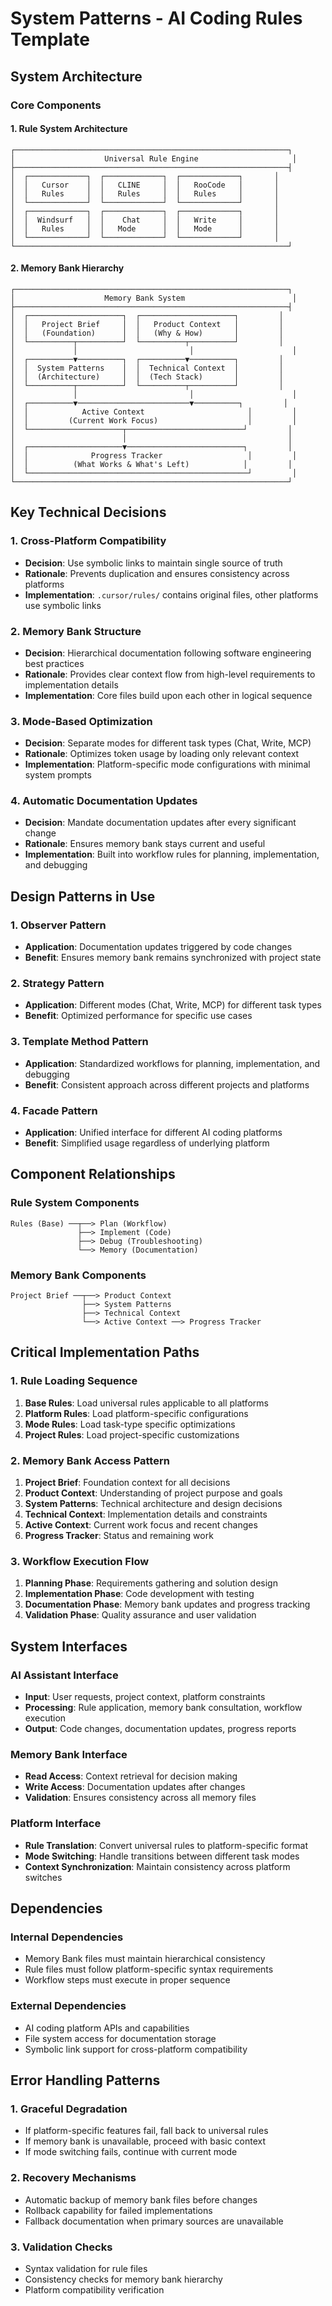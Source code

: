 # System Patterns - AI Coding Rules Template

## System Architecture

### Core Components

#### 1. Rule System Architecture
```
┌─────────────────────────────────────────────────────────────┐
│                    Universal Rule Engine                     │
├─────────────────────────────────────────────────────────────┤
│  ┌─────────────┐  ┌─────────────┐  ┌─────────────┐       │
│  │   Cursor    │  │   CLINE     │  │   RooCode   │       │
│  │   Rules     │  │   Rules     │  │   Rules     │       │
│  └─────────────┘  └─────────────┘  └─────────────┘       │
│  ┌─────────────┐  ┌─────────────┐  ┌─────────────┐       │
│  │  Windsurf   │  │    Chat     │  │   Write     │       │
│  │   Rules     │  │   Mode      │  │   Mode      │       │
│  └─────────────┘  └─────────────┘  └─────────────┘       │
└─────────────────────────────────────────────────────────────┘
```

#### 2. Memory Bank Hierarchy
```
┌─────────────────────────────────────────────────────────────┐
│                    Memory Bank System                        │
├─────────────────────────────────────────────────────────────┤
│  ┌─────────────────────┐  ┌─────────────────────┐         │
│  │   Project Brief     │  │   Product Context   │         │
│  │   (Foundation)      │  │   (Why & How)       │         │
│  └──────────┬──────────┘  └──────────┬──────────┘         │
│             │                         │                      │
│  ┌──────────▼──────────┐  ┌──────────▼──────────┐         │
│  │  System Patterns    │  │  Technical Context  │         │
│  │  (Architecture)     │  │  (Tech Stack)       │         │
│  └──────────┬──────────┘  └──────────┬──────────┘         │
│             │                         │                      │
│  ┌──────────▼─────────────────────────▼──────────┐         │
│  │            Active Context                       │         │
│  │         (Current Work Focus)                    │         │
│  └─────────────────────┬──────────────────────────┘         │
│                        │                                    │
│  ┌─────────────────────▼──────────────────────────┐         │
│  │              Progress Tracker                   │         │
│  │          (What Works & What's Left)            │         │
│  └─────────────────────────────────────────────────┘         │
└─────────────────────────────────────────────────────────────┘
```

## Key Technical Decisions

### 1. Cross-Platform Compatibility
- **Decision**: Use symbolic links to maintain single source of truth
- **Rationale**: Prevents duplication and ensures consistency across platforms
- **Implementation**: `.cursor/rules/` contains original files, other platforms use symbolic links

### 2. Memory Bank Structure
- **Decision**: Hierarchical documentation following software engineering best practices
- **Rationale**: Provides clear context flow from high-level requirements to implementation details
- **Implementation**: Core files build upon each other in logical sequence

### 3. Mode-Based Optimization
- **Decision**: Separate modes for different task types (Chat, Write, MCP)
- **Rationale**: Optimizes token usage by loading only relevant context
- **Implementation**: Platform-specific mode configurations with minimal system prompts

### 4. Automatic Documentation Updates
- **Decision**: Mandate documentation updates after every significant change
- **Rationale**: Ensures memory bank stays current and useful
- **Implementation**: Built into workflow rules for planning, implementation, and debugging

## Design Patterns in Use

### 1. Observer Pattern
- **Application**: Documentation updates triggered by code changes
- **Benefit**: Ensures memory bank remains synchronized with project state

### 2. Strategy Pattern
- **Application**: Different modes (Chat, Write, MCP) for different task types
- **Benefit**: Optimized performance for specific use cases

### 3. Template Method Pattern
- **Application**: Standardized workflows for planning, implementation, and debugging
- **Benefit**: Consistent approach across different projects and platforms

### 4. Facade Pattern
- **Application**: Unified interface for different AI coding platforms
- **Benefit**: Simplified usage regardless of underlying platform

## Component Relationships

### Rule System Components
```
Rules (Base) ──┬──> Plan (Workflow)
               ├──> Implement (Code)
               ├──> Debug (Troubleshooting)
               └──> Memory (Documentation)
```

### Memory Bank Components
```
Project Brief ──┬──> Product Context
                ├──> System Patterns
                ├──> Technical Context
                └──> Active Context ──> Progress Tracker
```

## Critical Implementation Paths

### 1. Rule Loading Sequence
1. **Base Rules**: Load universal rules applicable to all platforms
2. **Platform Rules**: Load platform-specific configurations
3. **Mode Rules**: Load task-type specific optimizations
4. **Project Rules**: Load project-specific customizations

### 2. Memory Bank Access Pattern
1. **Project Brief**: Foundation context for all decisions
2. **Product Context**: Understanding of project purpose and goals
3. **System Patterns**: Technical architecture and design decisions
4. **Technical Context**: Implementation details and constraints
5. **Active Context**: Current work focus and recent changes
6. **Progress Tracker**: Status and remaining work

### 3. Workflow Execution Flow
1. **Planning Phase**: Requirements gathering and solution design
2. **Implementation Phase**: Code development with testing
3. **Documentation Phase**: Memory bank updates and progress tracking
4. **Validation Phase**: Quality assurance and user validation

## System Interfaces

### AI Assistant Interface
- **Input**: User requests, project context, platform constraints
- **Processing**: Rule application, memory bank consultation, workflow execution
- **Output**: Code changes, documentation updates, progress reports

### Memory Bank Interface
- **Read Access**: Context retrieval for decision making
- **Write Access**: Documentation updates after changes
- **Validation**: Ensures consistency across all memory files

### Platform Interface
- **Rule Translation**: Convert universal rules to platform-specific format
- **Mode Switching**: Handle transitions between different task modes
- **Context Synchronization**: Maintain consistency across platform switches

## Dependencies

### Internal Dependencies
- Memory Bank files must maintain hierarchical consistency
- Rule files must follow platform-specific syntax requirements
- Workflow steps must execute in proper sequence

### External Dependencies
- AI coding platform APIs and capabilities
- File system access for documentation storage
- Symbolic link support for cross-platform compatibility

## Error Handling Patterns

### 1. Graceful Degradation
- If platform-specific features fail, fall back to universal rules
- If memory bank is unavailable, proceed with basic context
- If mode switching fails, continue with current mode

### 2. Recovery Mechanisms
- Automatic backup of memory bank files before changes
- Rollback capability for failed implementations
- Fallback documentation when primary sources are unavailable

### 3. Validation Checks
- Syntax validation for rule files
- Consistency checks for memory bank hierarchy
- Platform compatibility verification
